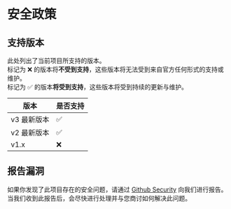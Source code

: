 # 安全政策

## 支持版本

此处列出了当前项目所支持的版本。\
标记为 :x: 的版本将**不受到支持**，这些版本将无法受到来自官方任何形式的支持或维护。\
标记为 :white_check_mark: 的版本**将受到支持**，这些版本将受到持续的更新与维护。

| 版本        | 是否支持           |
| ----------- | ------------------ |
| v3 最新版本 | :white_check_mark: |
| v2 最新版本 | :white_check_mark: |
| v1.x        | :x:                |

## 报告漏洞

如果你发现了此项目存在的安全问题，请通过 [Github Security](https://github.com/QingFengTechnology/FengAmongUsTool/security/advisories/new) 向我们进行报告。\
当我们收到此报告后，会尽快进行处理并与您商讨如何解决此问题。